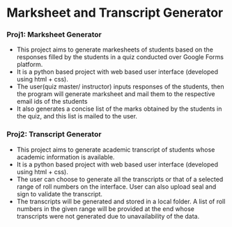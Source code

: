 # Marksheet and Transcript Generator

### Proj1: Marksheet Generator
- This project aims to generate markesheets of students based on the responses filled by the students in a quiz conducted over Google Forms platform.
- It is a python based project with web based user interface (developed using html + css).
- The user(quiz master/ instructor) inputs responses of the students, then the program will generate marksheet and mail them to the respective email ids of the students
- It also generates a concise list of the marks obtained by the students in the quiz, and this list is mailed to the user.


### Proj2: Transcript Generator
- This project aims to generate academic transcript of students whose academic information is available.
- It is a python based project with web based user interface (developed using html + css).
- The user can choose to generate all the transcripts or that of a selected range of roll numbers on the interface. User can also upload seal and sign to validate the transcript.
- The transcripts will be generated and stored in a local folder. A list of roll numbers in the given range will be provided at the end whose transcripts were not generated due to unavailability of the data.
